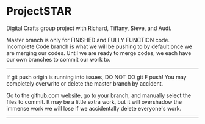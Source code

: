 # ProjectSTAR
Digital Crafts group project with Richard, Tiffany, Steve, and Audi.

  Master branch is only for FINISHED and FULLY FUNCTION code. Incomplete Code branch is what we will be pushing to by default once we are merging our codes. Until we are ready to merge codes, we each have our own branches to commit our work to.

*****************************************************************************************************************************
  If git push origin <your branch> is running into issues, DO NOT DO git F push! You may completely overwrite or delete the master branch by accident.
  
  Go to the github.com website, go to your branch, and manually select the files to commit. It may be a little extra work, but it will overshadow the immense work we will lose if we accidentally delete everyone's work.
*****************************************************************************************************************************
